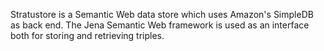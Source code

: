 Stratustore is a Semantic Web data store which uses Amazon's SimpleDB as back end. The Jena Semantic Web framework is used as an interface both for storing and retrieving triples.
